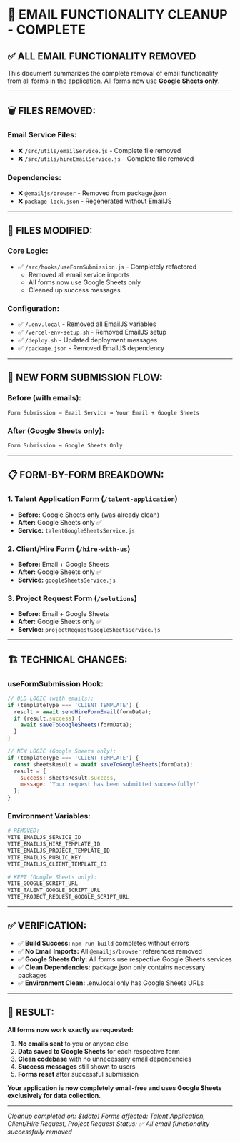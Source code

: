 # 🧹 EMAIL FUNCTIONALITY CLEANUP - COMPLETE

## ✅ **ALL EMAIL FUNCTIONALITY REMOVED**

This document summarizes the complete removal of email functionality from all forms in the application. All forms now use **Google Sheets only**.

---

## 🗑️ **FILES REMOVED:**

### **Email Service Files:**
- ❌ `/src/utils/emailService.js` - Complete file removed
- ❌ `/src/utils/hireEmailService.js` - Complete file removed

### **Dependencies:**
- ❌ `@emailjs/browser` - Removed from package.json
- ❌ `package-lock.json` - Regenerated without EmailJS

---

## 📝 **FILES MODIFIED:**

### **Core Logic:**
- ✅ `/src/hooks/useFormSubmission.js` - Completely refactored
  - Removed all email service imports
  - All forms now use Google Sheets only
  - Cleaned up success messages

### **Configuration:**
- ✅ `/.env.local` - Removed all EmailJS variables
- ✅ `/vercel-env-setup.sh` - Removed EmailJS setup
- ✅ `/deploy.sh` - Updated deployment messages
- ✅ `/package.json` - Removed EmailJS dependency

---

## 🔄 **NEW FORM SUBMISSION FLOW:**

### **Before (with emails):**
```
Form Submission → Email Service → Your Email + Google Sheets
```

### **After (Google Sheets only):**
```
Form Submission → Google Sheets Only
```

---

## 📋 **FORM-BY-FORM BREAKDOWN:**

### **1. Talent Application Form (`/talent-application`)**
- **Before:** Google Sheets only (was already clean)
- **After:** Google Sheets only ✅
- **Service:** `talentGoogleSheetsService.js`

### **2. Client/Hire Form (`/hire-with-us`)**
- **Before:** Email + Google Sheets
- **After:** Google Sheets only ✅
- **Service:** `googleSheetsService.js`

### **3. Project Request Form (`/solutions`)**
- **Before:** Email + Google Sheets  
- **After:** Google Sheets only ✅
- **Service:** `projectRequestGoogleSheetsService.js`

---

## 🏗️ **TECHNICAL CHANGES:**

### **useFormSubmission Hook:**
```javascript
// OLD LOGIC (with emails):
if (templateType === 'CLIENT_TEMPLATE') {
  result = await sendHireFormEmail(formData);
  if (result.success) {
    await saveToGoogleSheets(formData);
  }
}

// NEW LOGIC (Google Sheets only):
if (templateType === 'CLIENT_TEMPLATE') {
  const sheetsResult = await saveToGoogleSheets(formData);
  result = {
    success: sheetsResult.success,
    message: 'Your request has been submitted successfully!'
  };
}
```

### **Environment Variables:**
```bash
# REMOVED:
VITE_EMAILJS_SERVICE_ID
VITE_EMAILJS_HIRE_TEMPLATE_ID  
VITE_EMAILJS_PROJECT_TEMPLATE_ID
VITE_EMAILJS_PUBLIC_KEY
VITE_EMAILJS_CLIENT_TEMPLATE_ID

# KEPT (Google Sheets only):
VITE_GOOGLE_SCRIPT_URL
VITE_TALENT_GOOGLE_SCRIPT_URL
VITE_PROJECT_REQUEST_GOOGLE_SCRIPT_URL
```

---

## ✅ **VERIFICATION:**

- ✅ **Build Success:** `npm run build` completes without errors
- ✅ **No Email Imports:** All `@emailjs/browser` references removed
- ✅ **Google Sheets Only:** All forms use respective Google Sheets services
- ✅ **Clean Dependencies:** package.json only contains necessary packages
- ✅ **Environment Clean:** .env.local only has Google Sheets URLs

---

## 🎯 **RESULT:**

**All forms now work exactly as requested:**
1. **No emails sent** to you or anyone else
2. **Data saved to Google Sheets** for each respective form
3. **Clean codebase** with no unnecessary email dependencies
4. **Success messages** still shown to users
5. **Forms reset** after successful submission

**Your application is now completely email-free and uses Google Sheets exclusively for data collection.**

---

*Cleanup completed on: $(date)*
*Forms affected: Talent Application, Client/Hire Request, Project Request*
*Status: ✅ All email functionality successfully removed*
